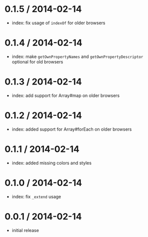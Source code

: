 
0.1.5 / 2014-02-14
==================

 * index: fix usage of `indexOf` for older browsers

0.1.4 / 2014-02-14
==================

 * index: make `getOwnPropertyNames` and `getOwnPropertyDescriptor`
   optional for old browsers

0.1.3 / 2014-02-14
==================

 * index: add support for Array#map on older browsers

0.1.2 / 2014-02-14
==================

 * index: added support for Array#forEach on older browsers

0.1.1 / 2014-02-14
==================

 * index: added missing colors and styles

0.1.0 / 2014-02-14
==================

 * index: fix `_extend` usage

0.0.1 / 2014-02-14
==================

 * initial release

